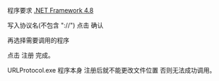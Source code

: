 程序要求 [.NET Framework 4.8](https://go.microsoft.com/fwlink/?LinkId=2085155)

写入协议名(不包含 "://") 点击 确认

再选择需要调用的程序

点击 注册 完成。

URLProtocol.exe 程序本身 注册后就不能更改文件位置 否则无法成功调用。
